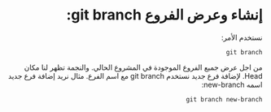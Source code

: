 <div dir="rtl" styyle="text-align:right">

# إنشاء وعرض الفروع  git branch:

نستخدم الأمر:

`git branch `

من اجل عرض جميع الفروع الموجودة في المشروع الحالي. والنجمة تظهر لنا مكان Head.
لإضافة فرع جديد نستخدم git branch مع اسم الفرع. مثال نريد إضافة فرع جديد اسمه new-branch:

`git branch new-branch`

</div>